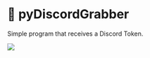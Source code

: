 # :satellite: pyDiscordGrabber
Simple program that receives a Discord Token.

<img src="https://i.imgur.com/QUOuzcn.gif">
